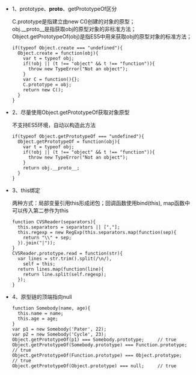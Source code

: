 * 1、prototype、__proto__、getPrototypeOf区分  

  C.prototype是指建立由new C()创建的对象的原型；  
  obj.__proto__是指获取obj的原型对象的非标准方法；  
  Object.getPrototypeOf(obj)是指ES5中用来获取obj的原型对象的标准方法；  
  ```
  if(typeof Object.create === "undefined"){
    Object.create = function(obj){
      var t = typeof obj;
      if(!obj || (t !== "object" && t !== "function")){
        throw new TypeError("Not an object");
      }
      var C = function(){};
      C.prototype = obj;
      return new C();
    }
  }
  ```
  
* 2、尽量使用Object.getPrototypeOf获取对象原型  

  不支持ES5环境，自动以构造此方法  
  ```
  if(typeof Object.getPrototypeOf === "undefined"){
    Object.getPrototypeOf = function(obj){
      var t = typeof obj;
      if(!obj || (t !== "object" && t !== "function")){
        throw new TypeError("Not an object");
      }
      return obj.__proto__;
    }
  }
  ```
  
* 3、this绑定  

  两种方式：局部变量引用this形成闭包；回调函数使用bind(this), map函数中可以传入第二参作为this
  ```
  function CVSReader(separators){
    this.separators = separators || [","];
    this.regexp = new RegExp(this.separators.map(function(sep){
      return "\\" + sep;
    }).join("|"));
  }
  CVSReader.prototype.read = function(str){
    var lines = str.trim().split(/\n/),
      self = this;
    return lines.map(function(line){
      return line.split(self.regexp);
    });
  }
  ```

* 4、原型链的顶端指向null

  ```
  function Somebody(name, age){
    this.name = name;
    this.age = age;
  }
  var p1 = new Somebody('Pater', 22);
  var p2 = new Somebody('Cycle', 23);
  Object.getPrototypeOf(p1) === Somebody.prototype;     // true
  Object.getPrototypeOf(Somebody.prototype) === Function.prototype;     // true
  Object.getPrototypeOf(Function.prototype) === Object.prototype;       // true
  Object.getPrototypeOf(Object.prototype) === null;     // true
  ```